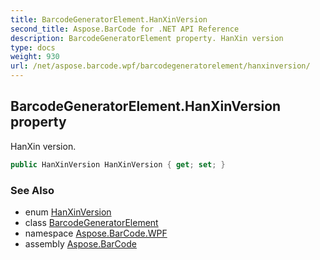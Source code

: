 ```yaml
---
title: BarcodeGeneratorElement.HanXinVersion
second_title: Aspose.BarCode for .NET API Reference
description: BarcodeGeneratorElement property. HanXin version
type: docs
weight: 930
url: /net/aspose.barcode.wpf/barcodegeneratorelement/hanxinversion/
---
```

## BarcodeGeneratorElement.HanXinVersion property

HanXin version.

```csharp
public HanXinVersion HanXinVersion { get; set; }
```

### See Also

* enum [HanXinVersion](../../../aspose.barcode.generation/hanxinversion/)
* class [BarcodeGeneratorElement](../)
* namespace [Aspose.BarCode.WPF](../../barcodegeneratorelement/)
* assembly [Aspose.BarCode](../../../)



